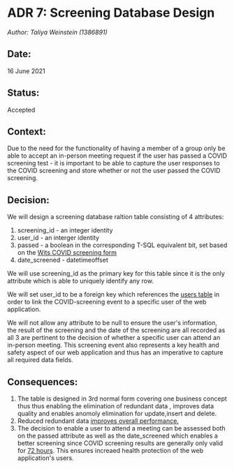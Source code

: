 # ADR 7: Screening Database Design 
_Author: Taliya Weinstein (1386891)_

## Date: 
16 June 2021


## Status: 
Accepted

## Context: 
Due to the need for the functionality of having a member of a group only be able to accept an in-person meeting request if the user has passed a COVID screening test - it is important to be able to capture the user responses to the COVID screening and store whether or not the user passed the COVID screening.

## Decision:
We will design a screening database raltion table consisting of 4 attributes:
1. screening_id - an integer identity
2. user_id - an interger identity 
3. passed - a boolean in the corresponding T-SQL equivalent bit, set based on the [Wits COVID screening form](https://www.wits.ac.za/covid19/covid19-screening-tool/)
4. date_screened - datetimeoffset

We will use screening_id as the primary key for this table since it is the only attribute which is able to uniquely identify any row.

We will set user_id to be a foreign key which references the [users table](https://github.com/witseie-elen4010/2021-008-project/blob/main/documentation/adrs/ADR%203-%20User%20Database%20Design.md) in order to link the COVID-screening event to a specific user of the web application. 

We will not allow any attribute to be null to ensure the user's information, the result of the screening and the date of the screening are all recorded as all 3 are pertinent to the decision of whether a specific user can attend an in-person meeting. This screening event also represents a key health and safety aspect of our web application and thus has an imperative to capture all required data fields. 

## Consequences:
1. The table is designed in 3rd normal form covering one business concept thus thus enabling the elimination of redundant data , improves data quality and enables anomoly elimination for update,insert and delete.
2. Reduced redundant data [improves overall performance.](https://www.educba.com/third-normal-form/)
3. The decision to enable a user to attend a meeting can be assessed both on the passed attribute as well as the date_screened which enables a better screening since COVID screening results are generally only valid for [72 hours](https://www.gov.za/covid-19/models/current-alert-provincemetro). This ensures increaed health protection of the web application's users. 


